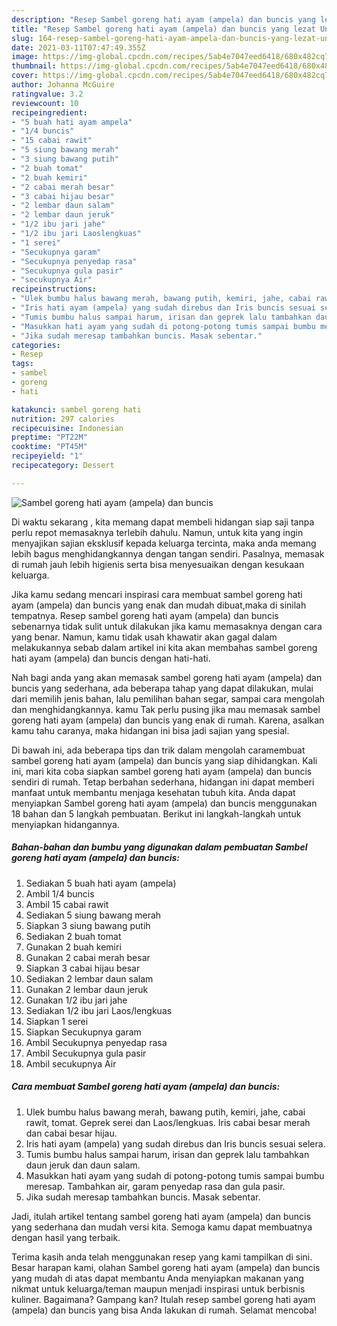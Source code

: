 ```yaml
---
description: "Resep Sambel goreng hati ayam (ampela) dan buncis yang lezat Untuk Jualan"
title: "Resep Sambel goreng hati ayam (ampela) dan buncis yang lezat Untuk Jualan"
slug: 164-resep-sambel-goreng-hati-ayam-ampela-dan-buncis-yang-lezat-untuk-jualan
date: 2021-03-11T07:47:49.355Z
image: https://img-global.cpcdn.com/recipes/5ab4e7047eed6418/680x482cq70/sambel-goreng-hati-ayam-ampela-dan-buncis-foto-resep-utama.jpg
thumbnail: https://img-global.cpcdn.com/recipes/5ab4e7047eed6418/680x482cq70/sambel-goreng-hati-ayam-ampela-dan-buncis-foto-resep-utama.jpg
cover: https://img-global.cpcdn.com/recipes/5ab4e7047eed6418/680x482cq70/sambel-goreng-hati-ayam-ampela-dan-buncis-foto-resep-utama.jpg
author: Johanna McGuire
ratingvalue: 3.2
reviewcount: 10
recipeingredient:
- "5 buah hati ayam ampela"
- "1/4 buncis"
- "15 cabai rawit"
- "5 siung bawang merah"
- "3 siung bawang putih"
- "2 buah tomat"
- "2 buah kemiri"
- "2 cabai merah besar"
- "3 cabai hijau besar"
- "2 lembar daun salam"
- "2 lembar daun jeruk"
- "1/2 ibu jari jahe"
- "1/2 ibu jari Laoslengkuas"
- "1 serei"
- "Secukupnya garam"
- "Secukupnya penyedap rasa"
- "Secukupnya gula pasir"
- "secukupnya Air"
recipeinstructions:
- "Ulek bumbu halus bawang merah, bawang putih, kemiri, jahe, cabai rawit, tomat. Geprek serei dan Laos/lengkuas. Iris cabai besar merah dan cabai besar hijau."
- "Iris hati ayam (ampela) yang sudah direbus dan Iris buncis sesuai selera."
- "Tumis bumbu halus sampai harum, irisan dan geprek lalu tambahkan daun jeruk dan daun salam."
- "Masukkan hati ayam yang sudah di potong-potong tumis sampai bumbu meresap. Tambahkan air, garam penyedap rasa dan gula pasir."
- "Jika sudah meresap tambahkan buncis. Masak sebentar."
categories:
- Resep
tags:
- sambel
- goreng
- hati

katakunci: sambel goreng hati 
nutrition: 297 calories
recipecuisine: Indonesian
preptime: "PT22M"
cooktime: "PT45M"
recipeyield: "1"
recipecategory: Dessert

---
```



![Sambel goreng hati ayam (ampela) dan buncis](https://img-global.cpcdn.com/recipes/5ab4e7047eed6418/680x482cq70/sambel-goreng-hati-ayam-ampela-dan-buncis-foto-resep-utama.jpg)

Di waktu  sekarang , kita memang dapat membeli hidangan siap saji tanpa perlu repot memasaknya terlebih dahulu. Namun, untuk kita yang ingin menyajikan sajian eksklusif kepada keluarga tercinta, maka anda memang lebih bagus menghidangkannya dengan tangan sendiri. Pasalnya, memasak di rumah jauh lebih higienis serta bisa menyesuaikan dengan kesukaan keluarga.

Jika kamu sedang mencari inspirasi cara membuat sambel goreng hati ayam (ampela) dan buncis yang enak dan mudah dibuat,maka di sinilah tempatnya. Resep sambel goreng hati ayam (ampela) dan buncis  sebenarnya tidak sulit untuk dilakukan jika kamu memasaknya dengan cara yang benar. Namun, kamu tidak usah khawatir akan gagal dalam melakukannya 
sebab dalam artikel ini kita akan membahas sambel goreng hati ayam (ampela) dan buncis dengan hati-hati.  



Nah bagi anda yang akan memasak sambel goreng hati ayam (ampela) dan buncis yang sederhana, ada beberapa tahap yang dapat dilakukan, mulai dari memilih jenis bahan, lalu pemilihan bahan segar, sampai cara mengolah dan menghidangkannya. kamu Tak perlu pusing jika mau memasak sambel goreng hati ayam (ampela) dan buncis yang enak di rumah. Karena, asalkan kamu  tahu caranya, maka hidangan ini bisa jadi sajian yang spesial.

Di bawah ini, ada beberapa tips dan trik dalam mengolah caramembuat sambel goreng hati ayam (ampela) dan buncis yang siap dihidangkan. Kali ini, mari kita coba siapkan sambel goreng hati ayam (ampela) dan buncis sendiri di rumah. Tetap berbahan sederhana, hidangan ini dapat memberi manfaat untuk membantu menjaga kesehatan tubuh kita. Anda dapat menyiapkan Sambel goreng hati ayam (ampela) dan buncis menggunakan 18 bahan dan 5 langkah pembuatan. Berikut ini langkah-langkah untuk menyiapkan hidangannya.

<!--inarticleads1-->

##### Bahan-bahan dan bumbu yang digunakan dalam pembuatan Sambel goreng hati ayam (ampela) dan buncis:

1. Sediakan 5 buah hati ayam (ampela)
1. Ambil 1/4 buncis
1. Ambil 15 cabai rawit
1. Sediakan 5 siung bawang merah
1. Siapkan 3 siung bawang putih
1. Sediakan 2 buah tomat
1. Gunakan 2 buah kemiri
1. Gunakan 2 cabai merah besar
1. Siapkan 3 cabai hijau besar
1. Sediakan 2 lembar daun salam
1. Gunakan 2 lembar daun jeruk
1. Gunakan 1/2 ibu jari jahe
1. Sediakan 1/2 ibu jari Laos/lengkuas
1. Siapkan 1 serei
1. Siapkan Secukupnya garam
1. Ambil Secukupnya penyedap rasa
1. Ambil Secukupnya gula pasir
1. Ambil secukupnya Air




<!--inarticleads2-->

##### Cara membuat Sambel goreng hati ayam (ampela) dan buncis:

1. Ulek bumbu halus bawang merah, bawang putih, kemiri, jahe, cabai rawit, tomat. Geprek serei dan Laos/lengkuas. Iris cabai besar merah dan cabai besar hijau.
1. Iris hati ayam (ampela) yang sudah direbus dan Iris buncis sesuai selera.
1. Tumis bumbu halus sampai harum, irisan dan geprek lalu tambahkan daun jeruk dan daun salam.
1. Masukkan hati ayam yang sudah di potong-potong tumis sampai bumbu meresap. Tambahkan air, garam penyedap rasa dan gula pasir.
1. Jika sudah meresap tambahkan buncis. Masak sebentar.




Jadi, itulah artikel tentang  sambel goreng hati ayam (ampela) dan buncis  yang sederhana dan mudah versi kita. Semoga kamu dapat membuatnya dengan hasil yang terbaik. 

Terima kasih anda telah menggunakan resep yang kami tampilkan di sini. Besar harapan kami, olahan  Sambel goreng hati ayam (ampela) dan buncis yang mudah di atas dapat membantu Anda menyiapkan makanan yang nikmat untuk keluarga/teman maupun menjadi inspirasi untuk berbisnis kuliner. Bagaimana? Gampang kan? Itulah resep sambel goreng hati ayam (ampela) dan buncis yang bisa Anda lakukan di rumah. Selamat mencoba!

